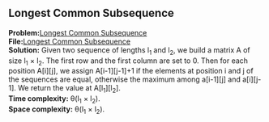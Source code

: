 ## Longest Common Subsequence
**Problem:**[Longest Common Subsequence](https://practice.geeksforgeeks.org/problems/longest-common-subsequence-1587115620/1) \
**File:**[Longest Common Subsequence](https://github.com/eleonoradgr/CompetitiveProgramming/blob/master/Lecture17/Lcs.cpp) \
**Solution:** Given two sequence of lengths l<sub>1</sub> and l<sub>2</sub>, we build a matrix A of size l<sub>1</sub> &times; l<sub>2</sub>.
The first row and the first column are set to 0. Then for each position A[i][j], we assign A[i-1][j-1]+1 if the elements at position i and j of the sequences are equal,
otherwise the maximum among a[i-1][j] and a[i][j-1]. We return the value at A[l<sub>1</sub>][l<sub>2</sub>].\
**Time complexity:** &theta;(l<sub>1</sub> &times; l<sub>2</sub>).\
**Space complexity:** &theta;(l<sub>1</sub> &times; l<sub>2</sub>).
